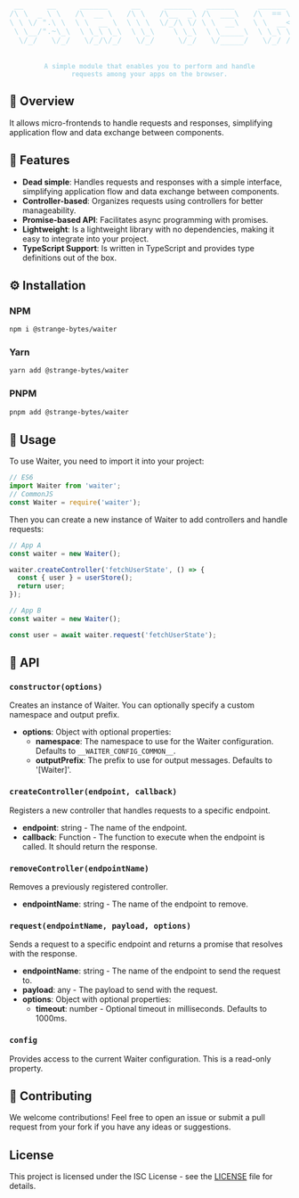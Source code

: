 <pre align="center" style="color:lightblue">

 __     __     ______     __     ______   ______     ______    
/\ \  _ \ \   /\  __ \   /\ \   /\__  _\ /\  ___\   /\  == \   
\ \ \/ ".\ \  \ \  __ \  \ \ \  \/_/\ \/ \ \  __\   \ \  __<   
 \ \__/".~\_\  \ \_\ \_\  \ \_\    \ \_\  \ \_____\  \ \_\ \_\ 
  \/_/   \/_/   \/_/\/_/   \/_/     \/_/   \/_____/   \/_/ /_/ 
                                                               

<small><b>A simple module that enables you to perform and handle</br>requests among your apps on the browser.</b></small>
</pre>

## 🧭 Overview

It allows micro-frontends to handle requests and responses, simplifying application flow and data exchange between
components.

## 🚀 Features

- **Dead simple**: Handles requests and responses with a simple interface, simplifying application flow and data exchange between
  components.
- **Controller-based**: Organizes requests using controllers for better manageability.
- **Promise-based API**: Facilitates async programming with promises.
- **Lightweight**: Is a lightweight library with no dependencies, making it easy to integrate into your project.
- **TypeScript Support**: Is written in TypeScript and provides type definitions out of the box.

## ⚙️ Installation

### NPM

```bash
npm i @strange-bytes/waiter
```

### Yarn

```bash
yarn add @strange-bytes/waiter
```

### PNPM

```bash
pnpm add @strange-bytes/waiter
```

## 🧩 Usage

To use Waiter, you need to import it into your project:

```typescript
// ES6
import Waiter from 'waiter';
// CommonJS
const Waiter = require('waiter');
```

Then you can create a new instance of Waiter to add controllers and handle requests:

```typescript
// App A
const waiter = new Waiter();

waiter.createController('fetchUserState', () => {
  const { user } = userStore();
  return user;
});
```

```typescript
// App B
const waiter = new Waiter();

const user = await waiter.request('fetchUserState');
```

## 📖 API

### `constructor(options)`

Creates an instance of Waiter. You can optionally specify a custom namespace and output prefix.

- **options**: Object with optional properties:
    - **namespace**: The namespace to use for the Waiter configuration. Defaults to `__WAITER_CONFIG_COMMON__`.
    - **outputPrefix**: The prefix to use for output messages. Defaults to '[Waiter]'.

### `createController(endpoint, callback)`

Registers a new controller that handles requests to a specific endpoint.

- **endpoint**: string - The name of the endpoint.
- **callback**: Function - The function to execute when the endpoint is called. It should return the response.

### `removeController(endpointName)`

Removes a previously registered controller.

- **endpointName**: string - The name of the endpoint to remove.

### `request(endpointName, payload, options)`

Sends a request to a specific endpoint and returns a promise that resolves with the response.

- **endpointName**: string - The name of the endpoint to send the request to.
- **payload**: any - The payload to send with the request.
- **options**: Object with optional properties:
    - **timeout**: number - Optional timeout in milliseconds. Defaults to 1000ms.

### `config`

Provides access to the current Waiter configuration. This is a read-only property.

## 🤝 Contributing

We welcome contributions! Feel free to open an issue or submit a pull request from your fork if you have any ideas or
suggestions.

## License

This project is licensed under the ISC License - see the [LICENSE](LICENSE) file for details.
